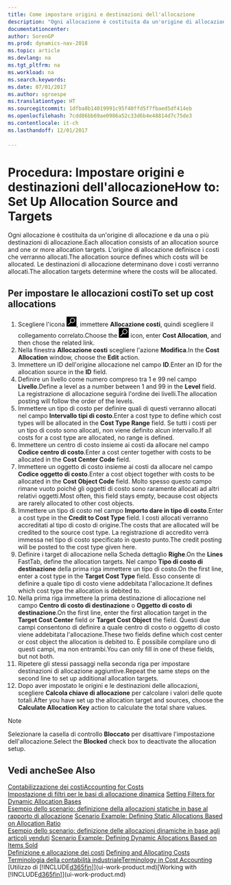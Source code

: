 ```yaml
---
title: Come impostare origini e destinazioni dell'allocazione
description: "Ogni allocazione è costituita da un'origine di allocazione e da una o più destinazioni di allocazione. L'origine di allocazione definisce i costi che verranno allocati. Le destinazioni di allocazione determinano dove i costi verranno allocati."
documentationcenter: 
author: SorenGP
ms.prod: dynamics-nav-2018
ms.topic: article
ms.devlang: na
ms.tgt_pltfrm: na
ms.workload: na
ms.search.keywords: 
ms.date: 07/01/2017
ms.author: sgroespe
ms.translationtype: HT
ms.sourcegitcommit: 1dfba8b14019991c95f40ffd5f7fbaed5df414eb
ms.openlocfilehash: 7cdd86bb69ae0986a52c33d6b4e48814d7c75de3
ms.contentlocale: it-ch
ms.lasthandoff: 12/01/2017

---
```

# <a name="how-to-set-up-allocation-source-and-targets"></a><span data-ttu-id="28c5d-105">Procedura: Impostare origini e destinazioni dell'allocazione</span><span class="sxs-lookup"><span data-stu-id="28c5d-105">How to: Set Up Allocation Source and Targets</span></span>
<span data-ttu-id="28c5d-106">Ogni allocazione è costituita da un'origine di allocazione e da una o più destinazioni di allocazione.</span><span class="sxs-lookup"><span data-stu-id="28c5d-106">Each allocation consists of an allocation source and one or more allocation targets.</span></span> <span data-ttu-id="28c5d-107">L'origine di allocazione definisce i costi che verranno allocati.</span><span class="sxs-lookup"><span data-stu-id="28c5d-107">The allocation source defines which costs will be allocated.</span></span> <span data-ttu-id="28c5d-108">Le destinazioni di allocazione determinano dove i costi verranno allocati.</span><span class="sxs-lookup"><span data-stu-id="28c5d-108">The allocation targets determine where the costs will be allocated.</span></span>  

## <a name="to-set-up-cost-allocations"></a><span data-ttu-id="28c5d-109">Per impostare le allocazioni costi</span><span class="sxs-lookup"><span data-stu-id="28c5d-109">To set up cost allocations</span></span>  
1.  <span data-ttu-id="28c5d-110">Scegliere l'icona ![Cerca pagina o report](media/ui-search/search_small.png "icona Cerca pagina o report"), immettere **Allocazione costi**, quindi scegliere il collegamento correlato.</span><span class="sxs-lookup"><span data-stu-id="28c5d-110">Choose the ![Search for Page or Report](media/ui-search/search_small.png "Search for Page or Report icon") icon, enter **Cost Allocation**, and then chose the related link.</span></span>  
2.  <span data-ttu-id="28c5d-111">Nella finestra **Allocazione costi** scegliere l'azione **Modifica**.</span><span class="sxs-lookup"><span data-stu-id="28c5d-111">In the **Cost Allocation** window, choose the **Edit** action.</span></span>  
3.  <span data-ttu-id="28c5d-112">Immettere un ID dell'origine allocazione nel campo **ID**.</span><span class="sxs-lookup"><span data-stu-id="28c5d-112">Enter an ID for the allocation source in the **ID** field.</span></span>  
4.  <span data-ttu-id="28c5d-113">Definire un livello come numero compreso tra 1 e 99 nel campo **Livello**.</span><span class="sxs-lookup"><span data-stu-id="28c5d-113">Define a level as a number between 1 and 99 in the **Level** field.</span></span> <span data-ttu-id="28c5d-114">La registrazione di allocazione seguirà l'ordine dei livelli.</span><span class="sxs-lookup"><span data-stu-id="28c5d-114">The allocation posting will follow the order of the levels.</span></span>  
5.  <span data-ttu-id="28c5d-115">Immettere un tipo di costo per definire quali di questi verranno allocati nel campo **Intervallo tipi di costo**.</span><span class="sxs-lookup"><span data-stu-id="28c5d-115">Enter a cost type to define which cost types will be allocated in the **Cost Type Range** field.</span></span> <span data-ttu-id="28c5d-116">Se tutti i costi per un tipo di costo sono allocati, non viene definito alcun intervallo.</span><span class="sxs-lookup"><span data-stu-id="28c5d-116">If all costs for a cost type are allocated, no range is defined.</span></span>  
6.  <span data-ttu-id="28c5d-117">Immettere un centro di costo insieme ai costi da allocare nel campo **Codice centro di costo**.</span><span class="sxs-lookup"><span data-stu-id="28c5d-117">Enter a cost center together with costs to be allocated in the **Cost Center Code** field.</span></span>  
7.  <span data-ttu-id="28c5d-118">Immettere un oggetto di costo insieme ai costi da allocare nel campo **Codice oggetto di costo**.</span><span class="sxs-lookup"><span data-stu-id="28c5d-118">Enter a cost object together with costs to be allocated in the **Cost Object Code** field.</span></span> <span data-ttu-id="28c5d-119">Molto spesso questo campo rimane vuoto poiché gli oggetti di costo sono raramente allocati ad altri relativi oggetti.</span><span class="sxs-lookup"><span data-stu-id="28c5d-119">Most often, this field stays empty, because cost objects are rarely allocated to other cost objects.</span></span>  
8.  <span data-ttu-id="28c5d-120">Immettere un tipo di costo nel campo **Importo dare in tipo di costo**.</span><span class="sxs-lookup"><span data-stu-id="28c5d-120">Enter a cost type in the **Credit to Cost Type** field.</span></span> <span data-ttu-id="28c5d-121">I costi allocati verranno accreditati al tipo di costo di origine.</span><span class="sxs-lookup"><span data-stu-id="28c5d-121">The costs that are allocated will be credited to the source cost type.</span></span> <span data-ttu-id="28c5d-122">La registrazione di accredito verrà immessa nel tipo di costo specificato in questo punto.</span><span class="sxs-lookup"><span data-stu-id="28c5d-122">The credit posting will be posted to the cost type given here.</span></span>  
9. <span data-ttu-id="28c5d-123">Definire i target di allocazione nella Scheda dettaglio **Righe**.</span><span class="sxs-lookup"><span data-stu-id="28c5d-123">On the **Lines** FastTab, define the allocation targets.</span></span> <span data-ttu-id="28c5d-124">Nel campo **Tipo di costo di destinazione** della prima riga immettere un tipo di costo.</span><span class="sxs-lookup"><span data-stu-id="28c5d-124">On the first line, enter a cost type in the **Target Cost Type** field.</span></span> <span data-ttu-id="28c5d-125">Esso consente di definire a quale tipo di costo viene addebitata l'allocazione.</span><span class="sxs-lookup"><span data-stu-id="28c5d-125">It defines which cost type the allocation is debited to.</span></span>  
10. <span data-ttu-id="28c5d-126">Nella prima riga immettere la prima destinazione di allocazione nel campo **Centro di costo di destinazione** o **Oggetto di costo di destinazione**.</span><span class="sxs-lookup"><span data-stu-id="28c5d-126">On the first line, enter the first allocation target in the **Target Cost Center** field or **Target Cost Object** the field.</span></span> <span data-ttu-id="28c5d-127">Questi due campi consentono di definire a quale centro di costo o oggetto di costo viene addebitata l'allocazione.</span><span class="sxs-lookup"><span data-stu-id="28c5d-127">These two fields define which cost center or cost object the allocation is debited to.</span></span> <span data-ttu-id="28c5d-128">È possibile compilare uno di questi campi, ma non entrambi.</span><span class="sxs-lookup"><span data-stu-id="28c5d-128">You can only fill in one of these fields, but not both.</span></span>  
11. <span data-ttu-id="28c5d-129">Ripetere gli stessi passaggi nella seconda riga per impostare destinazioni di allocazione aggiuntive.</span><span class="sxs-lookup"><span data-stu-id="28c5d-129">Repeat the same steps on the second line to set up additional allocation targets.</span></span>  
12. <span data-ttu-id="28c5d-130">Dopo aver impostato le origini e le destinazioni delle allocazioni, scegliere **Calcola chiave di allocazione** per calcolare i valori delle quote totali.</span><span class="sxs-lookup"><span data-stu-id="28c5d-130">After you have set up the allocation target and sources, choose the **Calculate Allocation Key** action to calculate the total share values.</span></span>  

> [!NOTE]  
>  <span data-ttu-id="28c5d-131">Selezionare la casella di controllo **Bloccato** per disattivare l'impostazione dell'allocazione.</span><span class="sxs-lookup"><span data-stu-id="28c5d-131">Select the **Blocked** check box to deactivate the allocation setup.</span></span>  

## <a name="see-also"></a><span data-ttu-id="28c5d-132">Vedi anche</span><span class="sxs-lookup"><span data-stu-id="28c5d-132">See Also</span></span>  
[<span data-ttu-id="28c5d-133">Contabilizzazione dei costi</span><span class="sxs-lookup"><span data-stu-id="28c5d-133">Accounting for Costs</span></span>](finance-manage-cost-accounting.md)  
 <span data-ttu-id="28c5d-134">[Impostazione di filtri per le basi di allocazione dinamica](finance-setting-filters-for-dynamic-allocation-bases.md) </span><span class="sxs-lookup"><span data-stu-id="28c5d-134">[Setting Filters for Dynamic Allocation Bases](finance-setting-filters-for-dynamic-allocation-bases.md) </span></span>  
 <span data-ttu-id="28c5d-135">[Esempio dello scenario: definizione della allocazioni statiche in base al rapporto di allocazione](finance-scenario-example-defining-static-allocations-based-on-allocation-ratio.md) </span><span class="sxs-lookup"><span data-stu-id="28c5d-135">[Scenario Example: Defining Static Allocations Based on Allocation Ratio](finance-scenario-example-defining-static-allocations-based-on-allocation-ratio.md) </span></span>  
 <span data-ttu-id="28c5d-136">[Esempio dello scenario: definizione delle allocazioni dinamiche in base agli articoli venduti](finance-scenario-example-defining-dynamic-allocations-based-on-items-sold.md) </span><span class="sxs-lookup"><span data-stu-id="28c5d-136">[Scenario Example: Defining Dynamic Allocations Based on Items Sold](finance-scenario-example-defining-dynamic-allocations-based-on-items-sold.md) </span></span>  
 <span data-ttu-id="28c5d-137">[Definizione e allocazione dei costi](finance-define-and-allocate-costs.md) </span><span class="sxs-lookup"><span data-stu-id="28c5d-137">[Defining and Allocating Costs](finance-define-and-allocate-costs.md) </span></span>  
 [<span data-ttu-id="28c5d-138">Terminologia della contabilità industriale</span><span class="sxs-lookup"><span data-stu-id="28c5d-138">Terminology in Cost Accounting</span></span>](finance-terminology-in-cost-accounting.md)  
 <span data-ttu-id="28c5d-139">[Utilizzo di [!INCLUDE[d365fin](includes/d365fin_md.md)]](ui-work-product.md)</span><span class="sxs-lookup"><span data-stu-id="28c5d-139">[Working with [!INCLUDE[d365fin](includes/d365fin_md.md)]](ui-work-product.md)</span></span>

